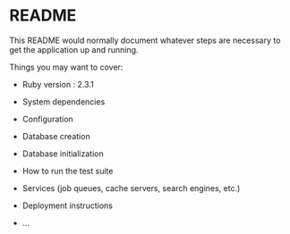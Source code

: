 # README

This README would normally document whatever steps are necessary to get the
application up and running.

Things you may want to cover:

* Ruby version : 2.3.1

* System dependencies

* Configuration

* Database creation

* Database initialization

* How to run the test suite

* Services (job queues, cache servers, search engines, etc.)

* Deployment instructions

* ...
